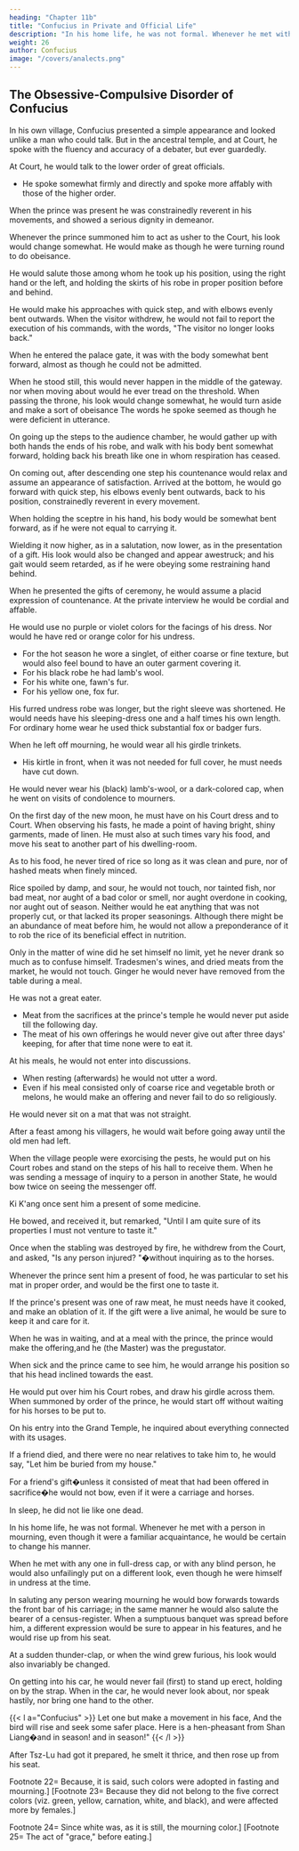 ```yaml
---
heading: "Chapter 11b"
title: "Confucius in Private and Official Life"
description: "In his home life, he was not formal. Whenever he met with a person in mourning, even though it were a familiar acquaintance, he would be certain to change his manner"
weight: 26
author: Confucius
image: "/covers/analects.png"
---
```



## The Obsessive-Compulsive Disorder of Confucius

In his own village, Confucius presented a simple appearance and looked unlike a man who could talk. But in the ancestral temple, and at Court, he spoke with the fluency and accuracy of a debater, but ever guardedly.

At Court, he would talk to the lower order of great officials.
- He spoke somewhat firmly and directly and spoke more affably with those of the higher order.

When the prince was present he was constrainedly reverent in his movements, and showed a serious dignity in demeanor.

Whenever the prince summoned him to act as usher to the Court, his look would change somewhat.
He would make as though he were turning round to do obeisance.

He would salute those among whom he took up his position, using the right hand or the left, and holding the skirts of his robe in proper position before and behind.

He would make his approaches with quick step, and with elbows evenly bent outwards.
When the visitor withdrew, he would not fail to report the execution of his commands, with the words, "The visitor no longer looks back."

When he entered the palace gate, it was with the body somewhat bent forward, almost as though he could not be admitted.

When he stood still, this would never happen in the middle of the gateway.
nor when moving about would he ever tread on the threshold.
When passing the throne, his look would change somewhat, he would turn aside and make a sort of obeisance
The words he spoke seemed as though he were deficient in utterance.

On going up the steps to the audience chamber, he would gather up with both hands the ends of his robe, and walk with his body bent somewhat forward, holding back his breath like one in whom respiration has ceased.

On coming out, after descending one step his countenance would relax and assume an appearance of satisfaction.
Arrived at the bottom, he would go forward with quick step, his elbows evenly bent outwards, back to his position, constrainedly reverent in every movement.

When holding the sceptre in his hand, his body would be somewhat bent forward, as if he were not equal to carrying it.

Wielding it now higher, as in a salutation, now lower, as in the presentation of a gift.
His look would also be changed and appear awestruck; and his gait would seem retarded, as if he were obeying some restraining hand behind.

When he presented the gifts of ceremony, he would assume a placid expression of countenance. At the private interview he would be cordial and affable.

He would use no purple or violet colors for the facings of his dress. Nor would he have red or orange color for his undress.
- For the hot season he wore a singlet, of either coarse or fine texture, but would also feel bound to have an outer garment covering it.
- For his black robe he had lamb's wool.
- For his white one, fawn's fur.
- For his yellow one, fox fur.

His furred undress robe was longer, but the right sleeve was shortened.
He would needs have his sleeping-dress one and a half times his own length.
For ordinary home wear he used thick substantial fox or badger furs.

When he left off mourning, he would wear all his girdle trinkets.
- His kirtle in front, when it was not needed for full cover, he must needs have cut down.

He would never wear his (black) lamb's-wool, or a dark-colored cap, when he went on visits of condolence to mourners.

On the first day of the new moon, he must have on his Court dress and to Court.
When observing his fasts, he made a point of having bright, shiny garments, made of linen.
He must also at such times vary his food, and move his seat to another part of his dwelling-room.

As to his food, he never tired of rice so long as it was clean and pure, nor of hashed meats when finely minced.

Rice spoiled by damp, and sour, he would not touch, nor tainted fish, nor bad meat, nor aught of a bad color or smell, nor aught overdone in cooking, nor aught out of season.
Neither would he eat anything that was not properly cut, or that lacked its proper seasonings.
Although there might be an abundance of meat before him, he would not allow a preponderance of it to rob the rice of its beneficial effect in nutrition.

Only in the matter of wine did he set himself no limit, yet he never drank so much as to confuse himself.
Tradesmen's wines, and dried meats from the market, he would not touch.
Ginger he would never have removed from the table during a meal.

He was not a great eater.
- Meat from the sacrifices at the prince's temple he would never put aside till the following day.
- The meat of his own offerings he would never give out after three days' keeping, for after that time none were to eat it.

At his meals, he would not enter into discussions.
- When resting (afterwards) he would not utter a word.
- Even if his meal consisted only of coarse rice and vegetable broth or melons, he would make an offering and never fail to do so religiously.

He would never sit on a mat that was not straight.

After a feast among his villagers, he would wait before going away until the old men had left.

When the village people were exorcising the pests, he would put on his Court robes and stand on the steps of his hall to receive them.
When he was sending a message of inquiry to a person in another State, he would bow twice on seeing the messenger off.

Ki K'ang once sent him a present of some medicine.

He bowed, and received it, but remarked, "Until I am quite sure of its properties I must not venture to taste it."

Once when the stabling was destroyed by fire, he withdrew from the Court, and asked, "Is any person injured? "�without inquiring as to the horses.

Whenever the prince sent him a present of food, he was particular to set his mat in proper order, and would be the first one to taste it.

If the prince's present was one of raw meat, he must needs have it cooked, and make an oblation of it.
If the gift were a live animal, he would be sure to keep it and care for it.



When he was in waiting, and at a meal with the prince, the prince would make the offering,and he (the Master) was the pregustator.

When sick and the prince came to see him, he would arrange his position so that his head inclined towards the east.

He would put over him his Court robes, and draw his girdle across them.
When summoned by order of the prince, he would start off without waiting for his horses to be put to.

On his entry into the Grand Temple, he inquired about everything connected with its usages.

If a friend died, and there were no near relatives to take him to, he would say, "Let him be buried from my house."

For a friend's gift�unless it consisted of meat that had been offered in sacrifice�he would not bow, even if it were a carriage and horses.

In sleep, he did not lie like one dead. 

In his home life, he was not formal. Whenever he met with a person in mourning, even though it were a familiar acquaintance, he would be certain to change his manner.

When he met with any one in full-dress cap, or with any blind person, he would also unfailingly put on a different look, even though he were himself in undress at the time. 

In saluting any person wearing mourning he would bow forwards towards the front bar of his carriage; in the same manner he would also salute the bearer of a census-register. When a sumptuous banquet was spread before him, a different expression would be sure to appear in his features, and he would rise up from his seat. 

At a sudden thunder-clap, or when the wind grew furious, his look would also invariably be changed. 

On getting into his car, he would never fail (first) to stand up erect, holding on by the strap. When in the car, he would never look about, nor speak hastily, nor bring one hand to the other. 


{{< l a="Confucius" >}}
Let one but make a movement in his face, And the bird will rise and seek some safer place. Here is a hen-pheasant from Shan Liang�and in season! and in season!" 
{{< /l >}}

After Tsz-Lu had got it prepared, he smelt it thrice, and then rose up from his seat. 

Footnote 22=  Because, it is said, such colors were adopted in fasting and mourning.] [Footnote 23=  Because they did not belong to the five correct colors (viz. green, yellow, carnation, white, and black), and were affected more by females.] 

Footnote 24=  Since white was, as it is still, the mourning color.] [Footnote 25=  The act of "grace," before eating.] 